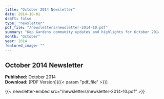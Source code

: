 ```yaml
---
title: "October 2014 Newsletter"
date: 2014-10-01
draft: false
type: "newsletter"
pdf_file: "/newsletters/newsletter-2014-10.pdf"
summary: "Kep Gardens community updates and highlights for October 2014"
month: "October"
year: 2014
featured_image: ""
---
```


## October 2014 Newsletter

**Published:** October 2014  
**Download:** [PDF Version]({{< param "pdf_file" >}})

{{< newsletter-embed src="/newsletters/newsletter-2014-10.pdf" >}}
